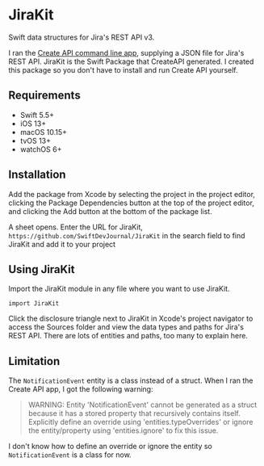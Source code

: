 # JiraKit

Swift data structures for Jira's REST API v3.

I ran the [Create API command line app](https://github.com/CreateAPI/CreateAPI), supplying a JSON file for Jira's REST API. JiraKit is the Swift Package that CreateAPI generated. I created this package so you don't have to install and run Create API yourself.

## Requirements

* Swift 5.5+
* iOS 13+
* macOS 10.15+
* tvOS 13+
* watchOS 6+

## Installation

Add the package from Xcode by selecting the project in the project editor, clicking the Package Dependencies button at the top of the project editor, and clicking the Add button at the bottom of the package list.

A sheet opens. Enter the URL for JiraKit, `https://github.com/SwiftDevJournal/JiraKit` in the search field to find JiraKit and add it to your project

## Using JiraKit

Import the JiraKit module in any file where you want to use JiraKit.

```
import JiraKit
```

Click the disclosure triangle next to JiraKit in Xcode's project navigator to access the Sources folder and view the data types and paths for Jira's REST API. There are lots of entities and paths, too many to explain here.

## Limitation

The `NotificationEvent` entity is a class instead of a struct. When I ran the Create API app, I got the following warning:

> WARNING: Entity 'NotificationEvent' cannot be generated as a struct because it has a stored property that recursively contains itself. Explicitly define an override using 'entities.typeOverrides' or ignore the entity/property using 'entities.ignore' to fix this issue.

I don't know how to define an override or ignore the entity so `NotificationEvent` is a class for now.
